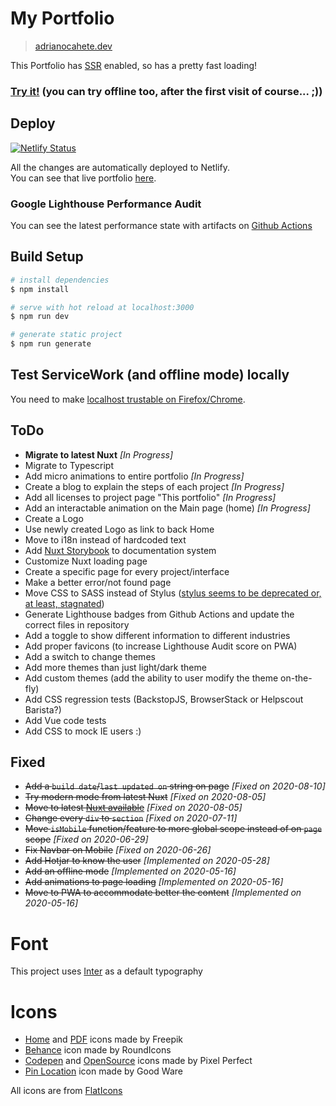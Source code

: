 # My Portfolio
>
> [adrianocahete.dev](https://adrianocahete.dev/?ref=gh)

This Portfolio has [SSR](https://ssr.vuejs.org/#what-is-server-side-rendering-ssr) enabled, so has a pretty fast loading!

### [Try it!](https://adrianocahete.dev) (you can try offline too, after the first visit of course... ;))

## Deploy

[![Netlify Status](https://api.netlify.com/api/v1/badges/bffddeca-83de-4641-807a-ac12aa617fae/deploy-status)](https://app.netlify.com/sites/adrianocahete-dev/deploys)

All the changes are automatically deployed to Netlify.  
You can see that live portfolio [here](https://adrianocahete.dev/?ref=gh).

### Google Lighthouse Performance Audit

You can see the latest performance state with artifacts on [Github Actions](https://github.com/AdrianoCahete/adrianocahete.dev/actions)

## Build Setup

``` bash
# install dependencies
$ npm install

# serve with hot reload at localhost:3000
$ npm run dev

# generate static project
$ npm run generate
```

## Test ServiceWork (and offline mode) locally

You need to make [localhost trustable on Firefox/Chrome](https://stackoverflow.com/a/34161385).

## ToDo

- **Migrate to latest Nuxt** *[In Progress]*
- Migrate to Typescript
- Add micro animations to entire portfolio *[In Progress]*
- Create a blog to explain the steps of each project *[In Progress]*
- Add all licenses to project page "This portfolio" *[In Progress]*
- Add an interactable animation on the Main page (home) *[In Progress]*
- Create a Logo
- Use newly created Logo as link to back Home
- Move to i18n instead of hardcoded text
- Add [Nuxt Storybook](https://storybook.nuxtjs.org/) to documentation system
- Customize Nuxt loading page
- Create a specific page for every project/interface
- Make a better error/not found page
- Move CSS to SASS instead of Stylus ([stylus seems to be deprecated or, at least, stagnated](https://github.com/stylus/stylus/issues/2282))
- Generate Lighthouse badges from Github Actions and update the correct files in repository
- Add a toggle to show different information to different industries
- Add proper favicons (to increase Lighthouse Audit score on PWA)
- Add a switch to change themes
- Add more themes than just light/dark theme
- Add custom themes (add the ability to user modify the theme on-the-fly)
- Add CSS regression tests (BackstopJS, BrowserStack or Helpscout Barista?)
- Add Vue code tests
- Add CSS to mock IE users :)

## Fixed

- ~~Add a `build date`/`last updated on` string on page~~  *[Fixed on 2020-08-10]*
- ~~Try modern mode from latest Nuxt~~ *[Fixed on 2020-08-05]*
- ~~Move to latest [Nuxt available](https://nuxtjs.org/guide/release-notes)~~  *[Fixed on 2020-08-05]*
- ~~Change every `div` to `section`~~ *[Fixed on 2020-07-11]*
- ~~Move `isMobile` function/feature to more global scope instead of on `page` scope~~ *[Fixed on 2020-06-29]*
- ~~Fix Navbar on Mobile~~ *[Fixed on 2020-06-26]*
- ~~Add Hotjar to know the user~~ *[Implemented on 2020-05-28]*
- ~~Add an offline mode~~  *[Implemented on 2020-05-16]*
- ~~Add animations to page loading~~  *[Implemented on 2020-05-16]*
- ~~Move to PWA to accommodate better the content~~ *[Implemented on 2020-05-16]*

# Font

This project uses [Inter](https://github.com/rsms/inter) as a default typography

# Icons

- [Home](https://www.flaticon.com/free-icon/home_846551) and [PDF](https://www.flaticon.com/free-icon/pdf_1839630) icons made by Freepik
- [Behance](https://www.flaticon.com/free-icon/behance_254383) icon made by RoundIcons
- [Codepen](https://www.flaticon.com/free-icon/codepen_2111262) and [OpenSource](https://www.flaticon.com/free-icon/open-source_732090) icons made by Pixel Perfect
- [Pin Location](https://www.flaticon.com/free-icon/location_2928987) icon made by Good Ware

All icons are from [FlatIcons](https://www.flaticon.com/)
